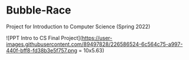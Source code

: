 # Bubble-Race
Project for Introduction to Computer Science (Spring 2022)

![PPT Intro to CS Final Project](https://user-images.githubusercontent.com/89497828/226586524-6c564c75-a997-440f-bff8-fd38b3e5f757.png = 10x5.63)
